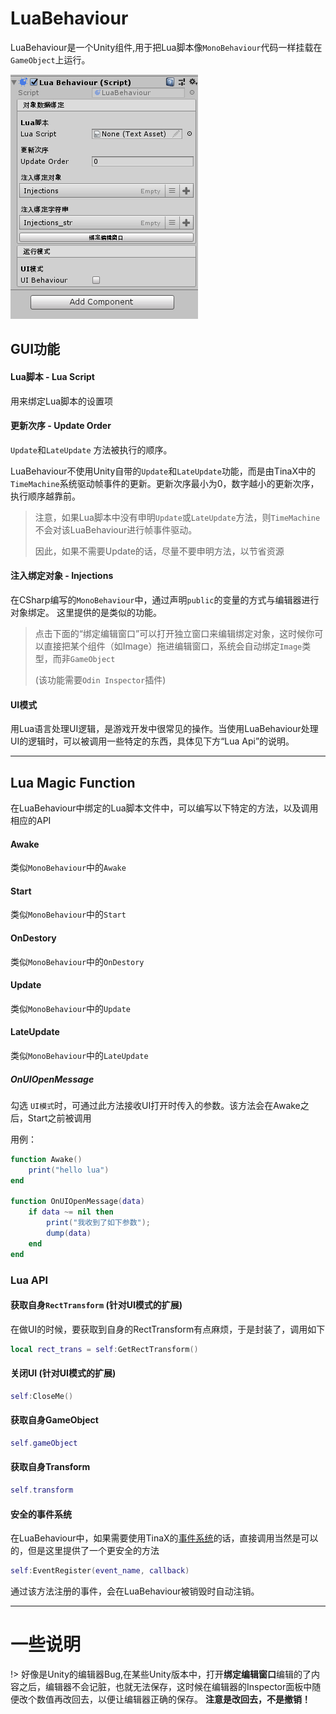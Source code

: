 # LuaBehaviour

LuaBehaviour是一个Unity组件,用于把Lua脚本像`MonoBehaviour`代码一样挂载在`GameObject`上运行。

![img](assets/luaBehaviour.png)

## GUI功能

#### Lua脚本 - Lua Script

用来绑定Lua脚本的设置项

#### 更新次序 - Update Order

`Update`和`LateUpdate` 方法被执行的顺序。

LuaBehaviour不使用Unity自带的`Update`和`LateUpdate`功能，而是由TinaX中的`TimeMachine`系统驱动帧事件的更新。更新次序最小为0，数字越小的更新次序，执行顺序越靠前。

> 注意，如果Lua脚本中没有申明`Update`或`LateUpdate`方法，则`TimeMachine`不会对该LuaBehaviour进行帧事件驱动。
>
> 因此，如果不需要Update的话，尽量不要申明方法，以节省资源

#### 注入绑定对象 - Injections

在CSharp编写的`MonoBehaviour`中，通过声明`public`的变量的方式与编辑器进行对象绑定。 这里提供的是类似的功能。

> 点击下面的“绑定编辑窗口”可以打开独立窗口来编辑绑定对象，这时候你可以直接把某个组件（如Image）拖进编辑窗口，系统会自动绑定`Image`类型，而非`GameObject` 
>
> (该功能需要`Odin Inspector`插件)

#### UI模式

用Lua语言处理UI逻辑，是游戏开发中很常见的操作。当使用LuaBehaviour处理UI的逻辑时，可以被调用一些特定的东西，具体见下方“Lua Api”的说明。

------

## Lua Magic Function

在LuaBehaviour中绑定的Lua脚本文件中，可以编写以下特定的方法，以及调用相应的API

#### Awake

类似`MonoBehaviour`中的`Awake`

#### Start

类似`MonoBehaviour`中的`Start`

#### OnDestory

类似`MonoBehaviour`中的`OnDestory`

#### Update

类似`MonoBehaviour`中的`Update`

#### LateUpdate

类似`MonoBehaviour`中的`LateUpdate`

##### OnUIOpenMessage

勾选 `UI模式`时，可通过此方法接收UI打开时传入的参数。该方法会在Awake之后，Start之前被调用

用例：

``` lua
function Awake()
    print("hello lua")
end

function OnUIOpenMessage(data)
    if data ~= nil then
        print("我收到了如下参数");
        dump(data)
    end
end

```

### Lua API

#### 获取自身`RectTransform` (针对UI模式的扩展)

在做UI的时候，要获取到自身的RectTransform有点麻烦，于是封装了，调用如下

``` lua
local rect_trans = self:GetRectTransform()

```

#### 关闭UI (针对UI模式的扩展)

``` lua
self:CloseMe()
```


#### 获取自身GameObject

``` lua
self.gameObject
```

#### 获取自身Transform

``` lua
self.transform
```

#### 安全的事件系统

在LuaBehaviour中，如果需要使用TinaX的[事件系统](system_event)的话，直接调用当然是可以的，但是这里提供了一个更安全的方法

``` lua
self:EventRegister(event_name, callback)
```

通过该方法注册的事件，会在LuaBehaviour被销毁时自动注销。

------

# 一些说明

!> 好像是Unity的编辑器Bug,在某些Unity版本中，打开**绑定编辑窗口**编辑的了内容之后，编辑器不会记脏，也就无法保存，这时候在编辑器的Inspector面板中随便改个数值再改回去，以便让编辑器正确的保存。 **注意是改回去，不是撤销！**